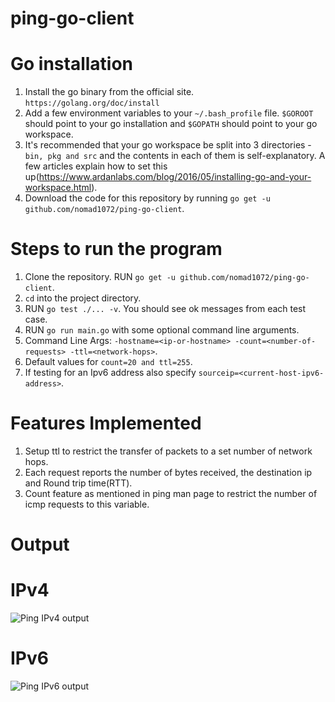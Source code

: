 # ping-go-client

# Go installation
1. Install the go binary from the official site. ```https://golang.org/doc/install```
2. Add a few environment variables to your ```~/.bash_profile``` file. ```$GOROOT``` should point to your go installation and ```$GOPATH``` should point to your go workspace.
3. It's recommended that your go workspace be split into 3 directories - ```bin, pkg and src``` and the contents in each of them is self-explanatory. A few articles explain how to set this up(https://www.ardanlabs.com/blog/2016/05/installing-go-and-your-workspace.html).
4. Download the code for this repository by running ```go get -u github.com/nomad1072/ping-go-client```.

# Steps to run the program

1. Clone the repository. RUN ```go get -u github.com/nomad1072/ping-go-client```.
2. ```cd``` into the project directory.
3. RUN ```go test ./... -v```. You should see ok messages from each test case.
4. RUN ```go run main.go``` with some optional command line arguments.
5. Command Line Args: ```-hostname=<ip-or-hostname> -count=<number-of-requests> -ttl=<network-hops>```.
6. Default values for ```count=20 and ttl=255```.
7. If testing for an Ipv6 address also specify ```sourceip=<current-host-ipv6-address>```.

# Features Implemented

1. Setup ttl to restrict the transfer of packets to a set number of network hops.
2. Each request reports the number of bytes received, the destination ip and Round trip time(RTT).
3. Count feature as mentioned in ping man page to restrict the number of icmp requests to this variable.

# Output

# IPv4

<img src="https://mybucket-test-openwhisk.s3.amazonaws.com/ipv4.png"
     alt="Ping IPv4 output" />
     
# IPv6

<img src="https://mybucket-test-openwhisk.s3.amazonaws.com/ipv6.png"
     alt="Ping IPv6 output"/>
